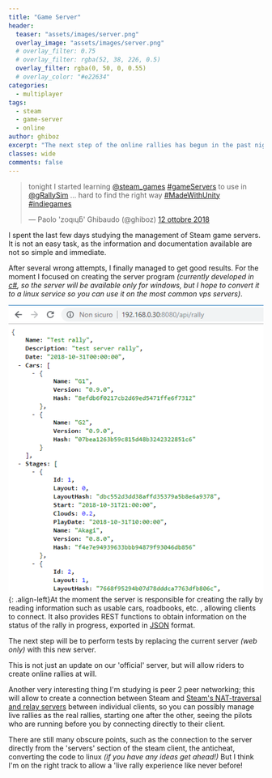 ```yaml
---
title: "Game Server"
header:
  teaser: "assets/images/server.png"
  overlay_image: "assets/images/server.png"
  # overlay_filter: 0.75
  # overlay_filter: rgba(52, 38, 226, 0.5)
  overlay_filter: rgba(0, 50, 0, 0.55)
  # overlay_color: "#e22634"
categories:
  - multiplayer
tags:
  - steam
  - game-server
  - online
author: ghiboz
excerpt: "The next step of the online rallies has begun in the past nights"
classes: wide
comments: false
---
```


<blockquote class="twitter-tweet" data-lang="it"><p lang="en" dir="ltr">tonight I started learning <a href="https://twitter.com/steam_games?ref_src=twsrc%5Etfw">@steam_games</a> <a href="https://twitter.com/hashtag/gameServers?src=hash&amp;ref_src=twsrc%5Etfw">#gameServers</a> to use in <a href="https://twitter.com/gRallySim?ref_src=twsrc%5Etfw">@gRallySim</a> ... hard to find the right way <a href="https://twitter.com/hashtag/MadeWithUnity?src=hash&amp;ref_src=twsrc%5Etfw">#MadeWithUnity</a> <a href="https://twitter.com/hashtag/indiegames?src=hash&amp;ref_src=twsrc%5Etfw">#indiegames</a></p>&mdash; Paolo &#39;zoqıɥƃ&#39; Ghibaudo (@ghiboz) <a href="https://twitter.com/ghiboz/status/1050862131841814534?ref_src=twsrc%5Etfw">12 ottobre 2018</a></blockquote>
<script async src="https://platform.twitter.com/widgets.js" charset="utf-8"></script>

I spent the last few days studying the management of Steam game servers. It is not an easy task, as
the information and documentation available are not so simple and immediate.

After several wrong attempts, I finally managed to get good results. For the moment I focused on
creating the server program _(currently developed in [c#](https://visualstudio.microsoft.com), so
the server will be available only for windows, but I hope to convert it to a linux service so you
can use it on the most common vps servers)_.

![webserver](/assets/images/webserver.png){: .align-left}At the moment the server is responsible for
creating the rally by reading information such as usable cars, roadbooks, etc. , allowing clients to
connect. It also provides REST functions to obtain information on the status of the rally in
progress, exported in [JSON](https://www.w3schools.com/js/js_json_syntax.asp) format.

The next step will be to perform tests by replacing the current server _(web only)_ with this new server.

This is not just an update on our 'official' server, but will allow riders to create online rallies
at will.

Another very interesting thing I'm studying is peer 2 peer networking; this will allow to create a
connection between Steam and [Steam's NAT-traversal and relay servers](https://partner.steamgames.com/doc/features/multiplayer/networking)
between individual clients, so you can possibly manage live rallies as the real rallies, starting
one after the other, seeing the pilots who are running before you by connecting directly to their
client.

There are still many obscure points, such as the connection to the server directly from the 'servers'
section of the steam client, the anticheat, converting the code to linux _(if you have any ideas get
ahead!)_ But I think I'm on the right track to allow a 'live rally experience like never before!
